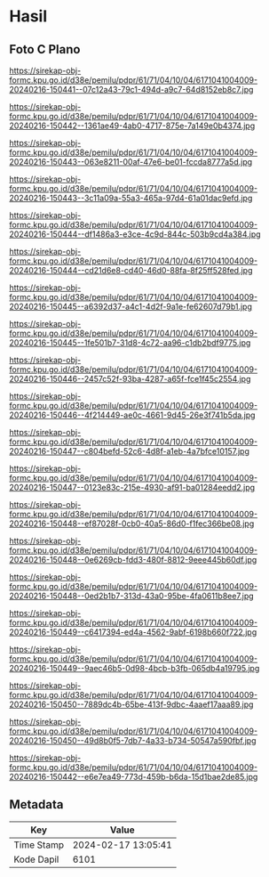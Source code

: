 # Hasil

## Foto C Plano

https://sirekap-obj-formc.kpu.go.id/d38e/pemilu/pdpr/61/71/04/10/04/6171041004009-20240216-150441--07c12a43-79c1-494d-a9c7-64d8152eb8c7.jpg

https://sirekap-obj-formc.kpu.go.id/d38e/pemilu/pdpr/61/71/04/10/04/6171041004009-20240216-150442--1361ae49-4ab0-4717-875e-7a149e0b4374.jpg

https://sirekap-obj-formc.kpu.go.id/d38e/pemilu/pdpr/61/71/04/10/04/6171041004009-20240216-150443--063e8211-00af-47e6-be01-fccda8777a5d.jpg

https://sirekap-obj-formc.kpu.go.id/d38e/pemilu/pdpr/61/71/04/10/04/6171041004009-20240216-150443--3c11a09a-55a3-465a-97d4-61a01dac9efd.jpg

https://sirekap-obj-formc.kpu.go.id/d38e/pemilu/pdpr/61/71/04/10/04/6171041004009-20240216-150444--df1486a3-e3ce-4c9d-844c-503b9cd4a384.jpg

https://sirekap-obj-formc.kpu.go.id/d38e/pemilu/pdpr/61/71/04/10/04/6171041004009-20240216-150444--cd21d6e8-cd40-46d0-88fa-8f25ff528fed.jpg

https://sirekap-obj-formc.kpu.go.id/d38e/pemilu/pdpr/61/71/04/10/04/6171041004009-20240216-150445--a6392d37-a4c1-4d2f-9a1e-fe62607d79b1.jpg

https://sirekap-obj-formc.kpu.go.id/d38e/pemilu/pdpr/61/71/04/10/04/6171041004009-20240216-150445--1fe501b7-31d8-4c72-aa96-c1db2bdf9775.jpg

https://sirekap-obj-formc.kpu.go.id/d38e/pemilu/pdpr/61/71/04/10/04/6171041004009-20240216-150446--2457c52f-93ba-4287-a65f-fce1f45c2554.jpg

https://sirekap-obj-formc.kpu.go.id/d38e/pemilu/pdpr/61/71/04/10/04/6171041004009-20240216-150446--4f214449-ae0c-4661-9d45-26e3f741b5da.jpg

https://sirekap-obj-formc.kpu.go.id/d38e/pemilu/pdpr/61/71/04/10/04/6171041004009-20240216-150447--c804befd-52c6-4d8f-a1eb-4a7bfce10157.jpg

https://sirekap-obj-formc.kpu.go.id/d38e/pemilu/pdpr/61/71/04/10/04/6171041004009-20240216-150447--0123e83c-215e-4930-af91-ba01284eedd2.jpg

https://sirekap-obj-formc.kpu.go.id/d38e/pemilu/pdpr/61/71/04/10/04/6171041004009-20240216-150448--ef87028f-0cb0-40a5-86d0-f1fec366be08.jpg

https://sirekap-obj-formc.kpu.go.id/d38e/pemilu/pdpr/61/71/04/10/04/6171041004009-20240216-150448--0e6269cb-fdd3-480f-8812-9eee445b60df.jpg

https://sirekap-obj-formc.kpu.go.id/d38e/pemilu/pdpr/61/71/04/10/04/6171041004009-20240216-150448--0ed2b1b7-313d-43a0-95be-4fa0611b8ee7.jpg

https://sirekap-obj-formc.kpu.go.id/d38e/pemilu/pdpr/61/71/04/10/04/6171041004009-20240216-150449--c6417394-ed4a-4562-9abf-6198b660f722.jpg

https://sirekap-obj-formc.kpu.go.id/d38e/pemilu/pdpr/61/71/04/10/04/6171041004009-20240216-150449--9aec46b5-0d98-4bcb-b3fb-065db4a19795.jpg

https://sirekap-obj-formc.kpu.go.id/d38e/pemilu/pdpr/61/71/04/10/04/6171041004009-20240216-150450--7889dc4b-65be-413f-9dbc-4aaef17aaa89.jpg

https://sirekap-obj-formc.kpu.go.id/d38e/pemilu/pdpr/61/71/04/10/04/6171041004009-20240216-150450--49d8b0f5-7db7-4a33-b734-50547a590fbf.jpg

https://sirekap-obj-formc.kpu.go.id/d38e/pemilu/pdpr/61/71/04/10/04/6171041004009-20240216-150442--e6e7ea49-773d-459b-b6da-15d1bae2de85.jpg


## Metadata

| Key        | Value               |
| ---------- | ------------------- |
| Time Stamp | 2024-02-17 13:05:41 |
| Kode Dapil | 6101                |




